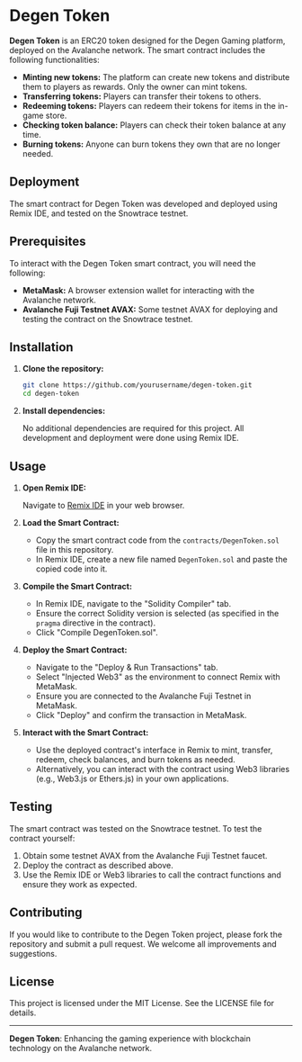 # Degen Token

**Degen Token** is an ERC20 token designed for the Degen Gaming platform, deployed on the Avalanche network. The smart contract includes the following functionalities:

- **Minting new tokens:** The platform can create new tokens and distribute them to players as rewards. Only the owner can mint tokens.
- **Transferring tokens:** Players can transfer their tokens to others.
- **Redeeming tokens:** Players can redeem their tokens for items in the in-game store.
- **Checking token balance:** Players can check their token balance at any time.
- **Burning tokens:** Anyone can burn tokens they own that are no longer needed.

## Deployment

The smart contract for Degen Token was developed and deployed using Remix IDE, and tested on the Snowtrace testnet.

## Prerequisites

To interact with the Degen Token smart contract, you will need the following:

- **MetaMask:** A browser extension wallet for interacting with the Avalanche network.
- **Avalanche Fuji Testnet AVAX:** Some testnet AVAX for deploying and testing the contract on the Snowtrace testnet.

## Installation

1. **Clone the repository:**

    ```bash
    git clone https://github.com/yourusername/degen-token.git
    cd degen-token
    ```

2. **Install dependencies:**

    No additional dependencies are required for this project. All development and deployment were done using Remix IDE.

## Usage

1. **Open Remix IDE:**

    Navigate to [Remix IDE](https://remix.ethereum.org/) in your web browser.

2. **Load the Smart Contract:**

    - Copy the smart contract code from the `contracts/DegenToken.sol` file in this repository.
    - In Remix IDE, create a new file named `DegenToken.sol` and paste the copied code into it.

3. **Compile the Smart Contract:**

    - In Remix IDE, navigate to the "Solidity Compiler" tab.
    - Ensure the correct Solidity version is selected (as specified in the `pragma` directive in the contract).
    - Click "Compile DegenToken.sol".

4. **Deploy the Smart Contract:**

    - Navigate to the "Deploy & Run Transactions" tab.
    - Select "Injected Web3" as the environment to connect Remix with MetaMask.
    - Ensure you are connected to the Avalanche Fuji Testnet in MetaMask.
    - Click "Deploy" and confirm the transaction in MetaMask.

5. **Interact with the Smart Contract:**

    - Use the deployed contract's interface in Remix to mint, transfer, redeem, check balances, and burn tokens as needed.
    - Alternatively, you can interact with the contract using Web3 libraries (e.g., Web3.js or Ethers.js) in your own applications.

## Testing

The smart contract was tested on the Snowtrace testnet. To test the contract yourself:

1. Obtain some testnet AVAX from the Avalanche Fuji Testnet faucet.
2. Deploy the contract as described above.
3. Use the Remix IDE or Web3 libraries to call the contract functions and ensure they work as expected.

## Contributing

If you would like to contribute to the Degen Token project, please fork the repository and submit a pull request. We welcome all improvements and suggestions.

## License

This project is licensed under the MIT License. See the LICENSE file for details.

---

**Degen Token**: Enhancing the gaming experience with blockchain technology on the Avalanche network.
